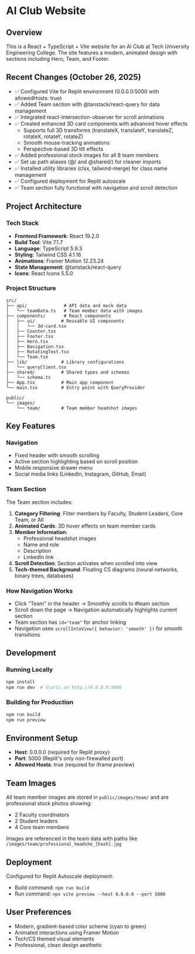 # AI Club Website

## Overview
This is a React + TypeScript + Vite website for an AI Club at Tech University Engineering College. The site features a modern, animated design with sections including Hero, Team, and Footer.

## Recent Changes (October 26, 2025)
- ✅ Configured Vite for Replit environment (0.0.0.0:5000 with allowedHosts: true)
- ✅ Added Team section with @tanstack/react-query for data management
- ✅ Integrated react-intersection-observer for scroll animations
- ✅ Created enhanced 3D card components with advanced hover effects
  - Supports full 3D transforms (translateX, translateY, translateZ, rotateX, rotateY, rotateZ)
  - Smooth mouse-tracking animations
  - Perspective-based 3D tilt effects
- ✅ Added professional stock images for all 8 team members
- ✅ Set up path aliases (@/ and @shared/) for cleaner imports
- ✅ Installed utility libraries (clsx, tailwind-merge) for class name management
- ✅ Configured deployment for Replit autoscale
- ✅ Team section fully functional with navigation and scroll detection

## Project Architecture

### Tech Stack
- **Frontend Framework**: React 19.2.0
- **Build Tool**: Vite 7.1.7
- **Language**: TypeScript 5.9.3
- **Styling**: Tailwind CSS 4.1.16
- **Animations**: Framer Motion 12.23.24
- **State Management**: @tanstack/react-query
- **Icons**: React Icons 5.5.0

### Project Structure
```
src/
├── api/              # API data and mock data
│   └── teamData.ts   # Team member data with images
├── components/       # React components
│   ├── ui/          # Reusable UI components
│   │   └── 3d-card.tsx
│   ├── Counter.tsx
│   ├── Footer.tsx
│   ├── Hero.tsx
│   ├── Navigation.tsx
│   ├── RotatingText.tsx
│   └── Team.tsx
├── lib/             # Library configurations
│   └── queryClient.tsx
├── shared/          # Shared types and schemas
│   └── schema.ts
├── App.tsx          # Main app component
└── main.tsx         # Entry point with QueryProvider

public/
└── images/
    └── team/        # Team member headshot images
```

## Key Features

### Navigation
- Fixed header with smooth scrolling
- Active section highlighting based on scroll position
- Mobile responsive drawer menu
- Social media links (LinkedIn, Instagram, GitHub, Email)

### Team Section
The Team section includes:
1. **Category Filtering**: Filter members by Faculty, Student Leaders, Core Team, or All
2. **Animated Cards**: 3D hover effects on team member cards
3. **Member Information**:
   - Professional headshot images
   - Name and role
   - Description
   - LinkedIn link
4. **Scroll Detection**: Section activates when scrolled into view
5. **Tech-themed Background**: Floating CS diagrams (neural networks, binary trees, databases)

### How Navigation Works
- Click "Team" in the header → Smoothly scrolls to #team section
- Scroll down the page → Navigation automatically highlights current section
- Team section has `id="team"` for anchor linking
- Navigation uses `scrollIntoView({ behavior: 'smooth' })` for smooth transitions

## Development

### Running Locally
```bash
npm install
npm run dev  # Starts on http://0.0.0.0:5000
```

### Building for Production
```bash
npm run build
npm run preview
```

## Environment Setup
- **Host**: 0.0.0.0 (required for Replit proxy)
- **Port**: 5000 (Replit's only non-firewalled port)
- **Allowed Hosts**: true (required for iframe preview)

## Team Images
All team member images are stored in `public/images/team/` and are professional stock photos showing:
- 2 Faculty coordinators
- 2 Student leaders
- 4 Core team members

Images are referenced in the team data with paths like `/images/team/professional_headsho_[hash].jpg`

## Deployment
Configured for Replit Autoscale deployment:
- Build command: `npm run build`
- Run command: `npx vite preview --host 0.0.0.0 --port 5000`

## User Preferences
- Modern, gradient-based color scheme (cyan to green)
- Animated interactions using Framer Motion
- Tech/CS themed visual elements
- Professional, clean design aesthetic
